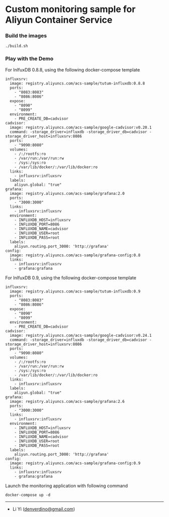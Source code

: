 # Custom monitoring sample for Aliyun Container Service

### Build the images

```
./build.sh
```

### Play with the Demo

For InlfuxDB 0.8.8, using the following docker-compose template

```
influxsrv:
  image: registry.aliyuncs.com/acs-sample/tutum-influxdb:0.8.8
  ports:
    - "8083:8083"
    - "8086:8086"
  expose:
    - "8090"
    - "8099"
  environment:
    - PRE_CREATE_DB=cadvisor
cadvisor:
  image: registry.aliyuncs.com/acs-sample/google-cadvisor:v0.20.1
  command: -storage_driver=influxdb -storage_driver_db=cadvisor -storage_driver_host=influxsrv:8086
  ports:
    - "9090:8080"
  volumes:
    - /:/rootfs:ro
    - /var/run:/var/run:rw
    - /sys:/sys:ro
    - /var/lib/docker/:/var/lib/docker:ro
  links:
    - influxsrv:influxsrv
  labels:
    aliyun.global: "true"
grafana:
  image: registry.aliyuncs.com/acs-sample/grafana:2.0
  ports:
    - "3000:3000"
  links:
    - influxsrv:influxsrv
  environment:
    - INFLUXDB_HOST=influxsrv
    - INFLUXDB_PORT=8086
    - INFLUXDB_NAME=cadvisor
    - INFLUXDB_USER=root
    - INFLUXDB_PASS=root
  labels:
    aliyun.routing.port_3000: 'http://grafana'
config:
  image: registry.aliyuncs.com/acs-sample/grafana-config:0.8
  links:
    - influxsrv:influxsrv
    - grafana:grafana

```

For InlfuxDB 0.9, using the following docker-compose template

```
influxsrv:
  image: registry.aliyuncs.com/acs-sample/tutum-influxdb:0.9
  ports:
    - "8083:8083"
    - "8086:8086"
  expose:
    - "8090"
    - "8099"
  environment:
    - PRE_CREATE_DB=cadvisor
cadvisor:
  image: registry.aliyuncs.com/acs-sample/google-cadvisor:v0.24.1
  command: -storage_driver=influxdb -storage_driver_db=cadvisor -storage_driver_host=influxsrv:8086
  ports:
    - "9090:8080"
  volumes:
    - /:/rootfs:ro
    - /var/run:/var/run:rw
    - /sys:/sys:ro
    - /var/lib/docker/:/var/lib/docker:ro
  links:
    - influxsrv:influxsrv
  labels:
    aliyun.global: "true"
grafana:
  image: registry.aliyuncs.com/acs-sample/grafana:2.6
  ports:
    - "3000:3000"
  links:
    - influxsrv:influxsrv
  environment:
    - INFLUXDB_HOST=influxsrv
    - INFLUXDB_PORT=8086
    - INFLUXDB_NAME=cadvisor
    - INFLUXDB_USER=root
    - INFLUXDB_PASS=root
  labels:
    aliyun.routing.port_3000: 'http://grafana'
config:
  image: registry.aliyuncs.com/acs-sample/grafana-config:0.9
  links:
    - influxsrv:influxsrv
    - grafana:grafana
```

Launch the monitoring application with following command

```
docker-compose up -d
```

-------------------
* Li Yi (denverdino@gmail.com)

